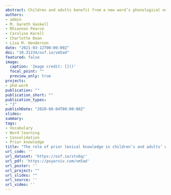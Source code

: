 ```yaml
---
abstract: Children and adults benefit from a new word’s phonological neighbours during explicit vocabulary instruction, suggesting that related prior knowledge supports learning across development. This study examined lexical neighbourhood structure during incidental word learning—limiting opportunities for strategically engaging prior knowledge—and tested the hypothesis that prior knowledge would provide additional support during subsequent consolidation. Children (Experiment 1) and adults (Experiments 2, 3) were presented with 15 pseudowords embedded in spoken stories, and then tested on their recognition and recall of the new word-forms immediately, the next day, and one week later. The pseudowords had either no, one, or many English phonological neighbours, varying the potential connections to existing knowledge. After hearing the pseudowords in a spoken story context, children did not benefit from phonological neighbours in recall, and were better at recognising items without neighbours. Adults showed a recall benefit for pseudowords with lexical neighbours when they could read along with the story (Experiment 2), but this benefit was less apparent when written text was removed (Experiment 3). The neighbour influence did not change with opportunities for consolidation in any experiment, nor did it relate to learners’ existing vocabulary ability. Exploratory analyses revealed that children experienced bigger benefits from offline consolidation overall, with adults outperforming children only for many-neighbour items one week after exposure. We discuss how the neighbour benefit in word learning may be constrained by learning context, and how the enhanced benefits of offline consolidation earlier in development extend to vocabulary learning in more naturalistic contexts.
authors:
- admin
- M. Gareth Gaskell
- Rhiannon Pearce
- Caroline Korell
- Charlotte Dean
- Lisa M. Henderson
date: "2021-03-12T00:00:00Z"
doi: "10.31234/osf.io/vm5ad"
featured: false
image:
  caption: 'Image credit: []()'
  focal_point: ""
  preview_only: true
projects:
- phd-work
publication: ""
publication_short: ""
publication_types:
- "3"
publishDate: "2020-08-04T00:00:00Z"
slides: 
summary: 
tags:
- Vocabulary
- Word learning
- Consolidation
- Prior knowledge
title: "The role of prior lexical knowledge in children’s and adults’ word learning from stories"
url_code: ''
url_dataset: 'https://osf.io/stx6q/'
url_pdf: 'https://psyarxiv.com/vm5ad'
url_poster: ''
url_project: ""
url_slides: ""
url_source: ''
url_video: ''
---
```


